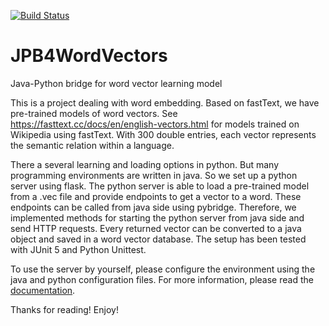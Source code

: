 [![Build Status](https://travis-ci.org/BjarneSa/JPB4WordVectors.svg?branch=master)](https://travis-ci.org/BjarneSa/JPB4WordVectors)

# JPB4WordVectors
Java-Python bridge for word vector learning model

This is a project dealing with word embedding. Based on fastText, we have pre-trained models of word vectors.
See https://fasttext.cc/docs/en/english-vectors.html for models trained on Wikipedia using fastText.
With 300 double entries, each vector represents the semantic relation within a language.

There a several learning and loading options in python. But many programming environments are written in java.
So we set up a python server using flask. 
The python server is able to load a pre-trained model from a .vec file and provide endpoints to get a vector to a word.
These endpoints can be called from java side using pybridge.
Therefore, we implemented methods for starting the python server from java side and send HTTP requests.
Every returned vector can be converted to a java object and saved in a word vector database.
The setup has been tested with JUnit 5 and Python Unittest.

To use the server by yourself, please configure the environment using the java and python configuration files.
For more information, please read the [documentation](DOCUMENTATION.markdown).

Thanks for reading! Enjoy!
